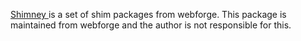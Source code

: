 [Shimney ](https://github.com/webforge-labs/shimney-js) is a set of shim packages from webforge. This package is maintained from webforge and the author is not responsible for this.